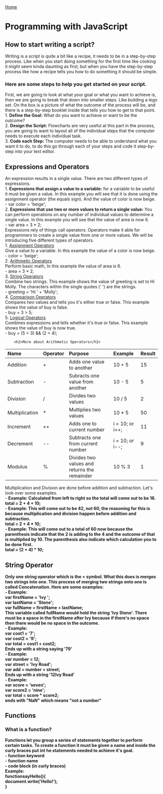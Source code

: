 [Home](README.md)
<!DOCTYPE html>
<link rel="stylesheet" href="style.css" />
<title>DISCUSSION_07</title>
<body>
    <h1>Programming with JavaScript</h1>
        <h2>How to start writing a script?</h2>
        Writing is a script is quite a bit like a recipe, it needs to be in a step-by-step process. Like when you start doing something for the first time like cooking it might seem kinda daunting as first, but when you have the step-by-step process like how a recipe tells you how to do something it should be simple. <br />
        <h3>Here are some steps to help you get started on your script.</h3>
        First, we are going to look at what your goal or what you want to achieve is, then we are going to break that down into smaller steps. Like building a lego set. On the box is a picture of what the outcome of the process will be, and there is a step-by-step booklet inside that tells you how to get to that point.<br />
        1. <b>Define the Goal:</b> What do you want to achieve or want to be the outcome?<br />
        2. <b>Design the Script:</b> Flowcharts are very useful at this part in the process, you are going to want to layout all of the individual steps that the computer needs to execute each individual task. <br />
        3. <b>Code each Step:</b> The computer needs to be able to understand what you want it to do, to do this go through each of your steps and code it step-by-step into your text editor. 
        <h2>Expressions and Operators</h2>
        An expression results in a single value. There are two different types of expressions.<br />
        1. <b>Expressions that assign a value to a variable:</b> for a variable to be useful it must be given a value. In this example you will see that it is done using the assignment operator (the equals sign). And the value of color is now beige.<br />
        - <span class="greenText">var color = 'beige';</span><br />
        2. <b>Expressions that use two or more values to return a single value:</b> You can perform operations on any number of individual values to determine a single value. In this example you will see that the value of area is now 6.<br />
        - <span class="greenText">var area = 3 * 2;</span><br />
        Expressions rely of things call operators. Operators make it able for programmers to create a single value from one or more values. We will be introducing five different types of operators.<br />
        1. <u>Assignment Operators</u><br />
        Give a value to a variable. In this example the value of a color is now beige.<br />
        - <span class="greenText">color = 'beige';</span><br />
        2. <u>Arithmetic Operators</u><br />
        Perform basic math, In this example the value of area is 6.<br />
        - <span class="greenText">area = 3 * 2;</span><br />
        3. <u>String Operators</u><br />
        Combine two strings. This example shows the value of greeting is set to Hi Molly. The characters within the single quotes (' ') are the strings.<br />
        - <span class="greenText">greeting = 'Hi ' + 'Molly';</span><br />
        4. <u>Comparison Operators</u><br />
        Compares two values and tells you it's either true or false. This example shows the value of buy is false.<br />
        - <span class="greenText">buy = 3 &gt; 5;</span><br />
        5. <u>Logical Operators</u><br />
        Combines expressions and tells whether it's true or false. This example shows the value of buy is now true.<br />
        - <span class="greenText">buy = (5 &gt; 3) &amp;&amp; (2 &lt; 4);</span><br />

        <h2>More about Arithmetic Operators</h2>
<table style="width:100%">
    <thead>
        <tr>
            <th align="left">Name</th>
            <th align="left">Operator</th>
            <th align="left">Purpose</th>
            <th align="left">Example</th>
            <th align="left">Result</th>
        </tr>
    </thead>
    <tbody>
        <tr>
            <td align="left">Addition</td>
            <td align="left">+</td>
            <td align="left">Adds one value to another</td>
            <td align="left">10 + 5</td>
            <td align="left">15</td>
        </tr>
        <tr>
            <td align="left">Subtraction</td>
            <td align="left">-</td>
            <td align="left">Subracts one value from another</td>
            <td align="left">10 - 5</td>
            <td align="left">5</td>
        </tr>
        <tr>
            <td align="left">Division</td>
            <td align="left">/</td>
            <td align="left">Divides two values</td>
            <td align="left">10 / 5</td>
            <td align="left">2</td>
        </tr>
        <tr>
            <td align="left">Multiplication</td>
            <td align="left">*</td>
            <td align="left">Multiplies two values</td>
            <td align="left">10 * 5</td>
            <td align="left">50</td>
        </tr>
        <tr>
            <td align="left">Increment</td>
            <td align="left">++</td>
            <td align="left">Adds one to current number</td>
            <td align="left">i = 10; or i++;</td>
            <td align="left">11</td>
        </tr>
        <tr>
            <td align="left">Decrement</td>
            <td align="left">--</td>
            <td align="left">Subtracts one from current number</td>
            <td align="left">i = 10; or i--;</td>
            <td align="left">9</td>
        </tr>
        <tr>
            <td align="left">Modulus</td>
            <td align="left">%</td>
            <td align="left">Divides two values and returns the remainder</td>
            <td align="left">10 % 3</td>
            <td align="left">1</td>
        </tr>
    </tbody>
</table>
        Multiplication and Division are done before addition and subtraction. Let's look over some examples.<br />
        - <b>Example:<b> Calculated from left to right so the total will come out to be 16.<br />
        <span class="greenText">total = 2 + 4 + 10;</span><br />
        - <b>Example:</b> This will come out to be 42, not 60, the reasoning for this is because multiplication and division happen before addition and subtraction.<br />
        <span class="greenText">total = 2 + 4 * 10;</span><br />
        - <b>Example:</b> This will come out to a total of 60 now because the parenthesis indicate that the 2 is adding to the 4 and the outcome of that is multiplied by 10. The parenthesis also indicate which calculation you to be done first.<br />
        <span class="greenText">total = (2 + 4) * 10;</span><br />
        <h2>String Operator</h2>
        Only one string operator which is the + symbol. What this does is merges two strings into one. This process of merging two strings onto one is called Concatenation. Here are some examples:<br />
        - <b>Example:</b><br />
        <span class="greenText">var firstName = 'Ivy ';</span><br />
        <span class="greenText">var lastName = 'Stone';</span><br />
        <span class="greenText">var fullName = firstName + lastName;</span><br />
        This variable called fullName would hold the string 'Ivy Stone'. There must be a space in the firstName after Ivy because if there's no space then there would be no space in the outcome.<br />
        - <b>Example:</b><br />
        <span class="greenText">var cost1 = '7';</span><br />
        <span class="greenText">var cost2 = '9';</span><br />
        <span class="greenText">var total = cost1 + cost2;</span><br />
        Ends up with a string saying '79'<br />
        - <b>Example:</b><br />
        <span class="greenText">var number = 12;</span><br />
        <span class="greenText">var street = 'Ivy Road';</span><br />
        <span class="greenText">var add = number + street;</span><br />
        Ends up with a string '12Ivy Road'<br />
        - <b>Example:</b><br />
        <span class="greenText">var score = 'seven';</span><br />
        <span class="greenText">var score2 = 'nine';</span><br />
        <span class="greenText">var total = score * score2;</span><br />
        ends with "NaN" which means "not a number"
        <h2>Functions</h2>
        <h3>What is a function?</h3>
        Functions let you group a series of statements together to perform certain tasks. To create a function it must be given a name and inside the curly braces put int he statements needed to achieve it's goal.<br />
        - <span class="deepPink">function keyword</span><br />
        - <span class="pinkText">function name</span><br />
        - <span class="blueText">code block (in curly braces)</span><br />
        <b>Example:</b><br />
        <span class="deepPink">function</span><span class="pinkText">sayHello()</span><span class="blueText">{</span><br />
        <span class="blueText">document.write('Hello!');</span><br />
        <span class="blueText">}</span><br />
  </body>
</html>

<!-- These are the notes from when i previously took 102 but I am reading them again a couple times. same with the 08 notes. I realize last night as I was working on notes I was taking a long time. So I decide to use the more organized and better looking notes instead of rushing and mixing some of the notes up. I hope that's ok. --!>

